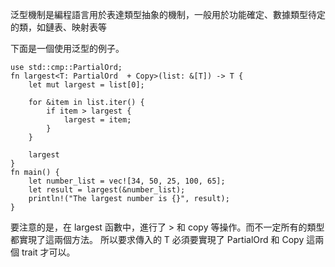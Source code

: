 泛型機制是編程語言用於表達類型抽象的機制，一般用於功能確定、數據類型待定的類，如鏈表、映射表等


下面是一個使用泛型的例子。

```
use std::cmp::PartialOrd;
fn largest<T: PartialOrd  + Copy>(list: &[T]) -> T {
    let mut largest = list[0];

    for &item in list.iter() {
        if item > largest {
            largest = item;
        }
    }

    largest
}
fn main() {
    let number_list = vec![34, 50, 25, 100, 65];
    let result = largest(&number_list);
    println!("The largest number is {}", result);
}
```

要注意的是，在 largest 函數中，進行了 > 和 copy 等操作。而不一定所有的類型都實現了這兩個方法。
所以要求傳入的 T 必須要實現了 PartialOrd  和 Copy 這兩個 trait 才可以。